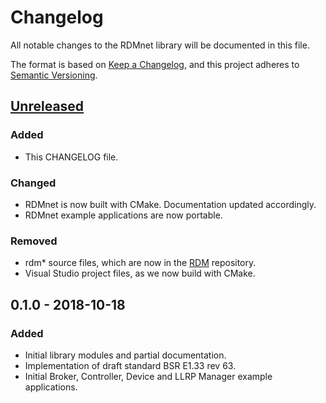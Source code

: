 # Changelog
All notable changes to the RDMnet library will be documented in this file.

The format is based on [Keep a Changelog](https://keepachangelog.com/en/1.0.0/),
and this project adheres to [Semantic Versioning](https://semver.org/spec/v2.0.0.html).

## [Unreleased]
### Added
- This CHANGELOG file.

### Changed
- RDMnet is now built with CMake. Documentation updated accordingly.
- RDMnet example applications are now portable.

### Removed
- rdm* source files, which are now in the [RDM](https://github.com/ETCLabs/RDM) 
  repository.
- Visual Studio project files, as we now build with CMake.

## 0.1.0 - 2018-10-18
### Added
- Initial library modules and partial documentation.
- Implementation of draft standard BSR E1.33 rev 63.
- Initial Broker, Controller, Device and LLRP Manager example applications.

[Unreleased]: https://github.com/ETCLabs/RDMnet/compare/master...develop